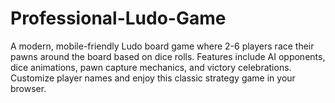 # Professional-Ludo-Game
A modern, mobile-friendly Ludo board game where 2-6 players race their pawns around the board based on dice rolls. Features include AI opponents, dice animations, pawn capture mechanics, and victory celebrations. Customize player names and enjoy this classic strategy game in your browser.

